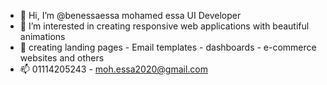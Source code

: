 - 👋 Hi, I’m @benessaessa mohamed essa UI Developer
- 👀 I’m interested in creating responsive web applications with beautiful animations 
- 🌱 creating landing pages - Email templates - dashboards - e-commerce websites and others 
- 📫 01114205243 - moh.essa2020@gmail.com

<!---
benessaessa/benessaessa is a ✨ special ✨ repository because its `README.md` (this file) appears on your GitHub profile.
You can click the Preview link to take a look at your changes.
--->
